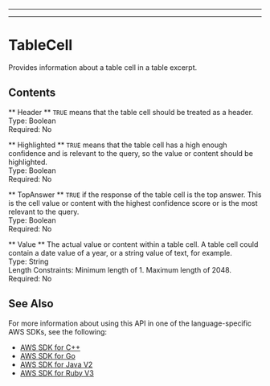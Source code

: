 --------

--------

# TableCell<a name="API_TableCell"></a>

Provides information about a table cell in a table excerpt\.

## Contents<a name="API_TableCell_Contents"></a>

 ** Header **   <a name="Kendra-Type-TableCell-Header"></a>
 `TRUE` means that the table cell should be treated as a header\.  
Type: Boolean  
Required: No

 ** Highlighted **   <a name="Kendra-Type-TableCell-Highlighted"></a>
 `TRUE` means that the table cell has a high enough confidence and is relevant to the query, so the value or content should be highlighted\.  
Type: Boolean  
Required: No

 ** TopAnswer **   <a name="Kendra-Type-TableCell-TopAnswer"></a>
 `TRUE` if the response of the table cell is the top answer\. This is the cell value or content with the highest confidence score or is the most relevant to the query\.  
Type: Boolean  
Required: No

 ** Value **   <a name="Kendra-Type-TableCell-Value"></a>
The actual value or content within a table cell\. A table cell could contain a date value of a year, or a string value of text, for example\.  
Type: String  
Length Constraints: Minimum length of 1\. Maximum length of 2048\.  
Required: No

## See Also<a name="API_TableCell_SeeAlso"></a>

For more information about using this API in one of the language\-specific AWS SDKs, see the following:
+  [AWS SDK for C\+\+](https://docs.aws.amazon.com/goto/SdkForCpp/kendra-2019-02-03/TableCell) 
+  [AWS SDK for Go](https://docs.aws.amazon.com/goto/SdkForGoV1/kendra-2019-02-03/TableCell) 
+  [AWS SDK for Java V2](https://docs.aws.amazon.com/goto/SdkForJavaV2/kendra-2019-02-03/TableCell) 
+  [AWS SDK for Ruby V3](https://docs.aws.amazon.com/goto/SdkForRubyV3/kendra-2019-02-03/TableCell) 